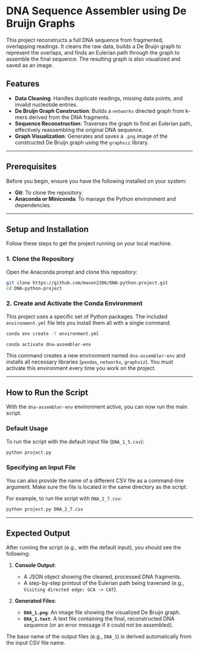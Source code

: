 # DNA Sequence Assembler using De Bruijn Graphs

This project reconstructs a full DNA sequence from fragmented, overlapping readings. It cleans the raw data, builds a De Bruijn graph to represent the overlaps, and finds an Eulerian path through the graph to assemble the final sequence. The resulting graph is also visualized and saved as an image.

## Features

- **Data Cleaning**: Handles duplicate readings, missing data points, and invalid nucleotide entries.
- **De Bruijn Graph Construction**: Builds a `networkx` directed graph from k-mers derived from the DNA fragments.
- **Sequence Reconstruction**: Traverses the graph to find an Eulerian path, effectively reassembling the original DNA sequence.
- **Graph Visualization**: Generates and saves a `.png` image of the constructed De Bruijn graph using the `graphviz` library.

---

## Prerequisites

Before you begin, ensure you have the following installed on your system:

- **Git**: To clone the repository.
- **Anaconda or Miniconda**: To manage the Python environment and dependencies.

---

## Setup and Installation

Follow these steps to get the project running on your local machine.

### 1. Clone the Repository

Open the Anaconda prompt and clone this repository:

```bash
git clone https://github.com/maven2306/DNA-python-project.git
cd DNA-python-project
```

### 2. Create and Activate the Conda Environment

This project uses a specific set of Python packages. The included `environment.yml` file lets you install them all with a single command.

```bash
conda env create -f environment.yml

conda activate dna-assembler-env
```
This command creates a new environment named `dna-assembler-env` and installs all necessary libraries (`pandas`, `networkx`, `graphviz`). You must activate this environment every time you work on the project.

---

## How to Run the Script

With the `dna-assembler-env` environment active, you can now run the main script.

### Default Usage

To run the script with the default input file (`DNA_1_5.csv`):

```bash
python project.py
```

### Specifying an Input File

You can also provide the name of a different CSV file as a command-line argument. Make sure the file is located in the same directory as the script.

For example, to run the script with `DNA_2_7.csv`:

```bash
python project.py DNA_2_7.csv
```

---

## Expected Output

After running the script (e.g., with the default input), you should see the following:

1.  **Console Output**:
    - A JSON object showing the cleaned, processed DNA fragments.
    - A step-by-step printout of the Eulerian path being traversed (e.g., `Visiting directed edge: GCA -> CAT`).

2.  **Generated Files**:
    - **`DNA_1.png`**: An image file showing the visualized De Bruijn graph.
    - **`DNA_1.text`**: A text file containing the final, reconstructed DNA sequence (or an error message if it could not be assembled).

The base name of the output files (e.g., `DNA_1`) is derived automatically from the input CSV file name.
